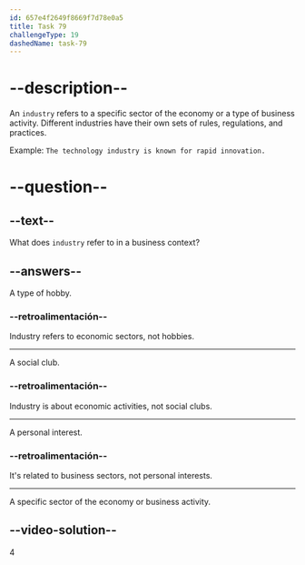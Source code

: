 ```yaml
---
id: 657e4f2649f8669f7d78e0a5
title: Task 79
challengeType: 19
dashedName: task-79
---
```


# --description--

An `industry` refers to a specific sector of the economy or a type of business activity. Different industries have their own sets of rules, regulations, and practices.

Example: `The technology industry is known for rapid innovation.`


# --question--

## --text--

What does `industry` refer to in a business context?

## --answers--

A type of hobby.

### --retroalimentación--

Industry refers to economic sectors, not hobbies.

---

A social club.

### --retroalimentación--

Industry is about economic activities, not social clubs.

---

A personal interest.

### --retroalimentación--

It's related to business sectors, not personal interests.

---

A specific sector of the economy or business activity.

## --video-solution--

4
